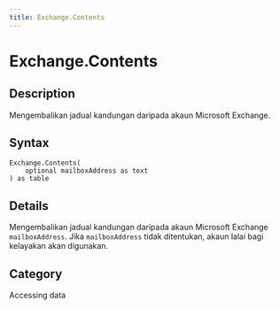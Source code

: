 ```yaml
---
title: Exchange.Contents
---
```


# Exchange.Contents


## Description

Mengembalikan jadual kandungan daripada akaun Microsoft Exchange.


## Syntax

```powerquery
Exchange.Contents(
    optional mailboxAddress as text
) as table
```


## Details

Mengembalikan jadual kandungan daripada akaun Microsoft Exchange <code>mailboxAddress</code>. Jika <code>mailboxAddress</code> tidak ditentukan, akaun lalai bagi kelayakan akan digunakan.



## Category
Accessing data
